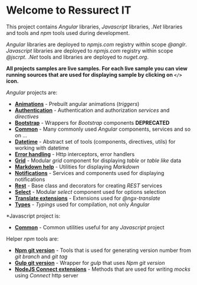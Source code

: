 # Welcome to Ressurect IT

This project contains *Angular* libraries, *Javascript* libraries, *.Net* libraries and tools and *npm* tools used during development.

*Angular* libraries are deployed to *npmjs.com* registry within scope *@anglr*. *Javascript* libraries are deployed to *npmjs.com* registry within scope *@jscrpt*. *.Net* tools and libraries are deployed to *nuget.org*.

**All projects samples are live samples. For each live sample you can view running sources that are used for displaying sample by clicking on `</>` icon.**

*Angular* projects are:

- **[Animations](https://ressurectit.github.io/#/content/animations)** - Prebuilt angular animations (*triggers*)
- **[Authentication](https://ressurectit.github.io/#/content/authentication)** - Authentication and authorization *services* and *directives*
- **[Bootstrap](https://ressurectit.github.io/#/content/bootstrap)** - Wrappers for *Bootstrap* components **DEPRECATED**
- **[Common](https://ressurectit.github.io/#/content/common)** - Many commonly used *Angular* components, services and so on ...
- **[Datetime](https://ressurectit.github.io/#/content/datetime)** - Abstract set of tools (components, directives, utils) for working with datetime
- **[Error handling](https://ressurectit.github.io/#/content/error-handling)** - Http interceptors, error handlers
- **[Grid](https://ressurectit.github.io/#/content/grid)** - Modular *grid* component for displaying *table* or *table like* data
- **[Markdown help](https://ressurectit.github.io/#/content/api/ng-md-help/md-help)** - Utilities for displaying *Markdown*
- **[Notifications](https://ressurectit.github.io/#/content/notifications)** - Services and components used for displaying notifications
- **[Rest](https://ressurectit.github.io/#/content/rest)** - Base class and decorators for creating *REST* services
- **[Select](https://ressurectit.github.io/#/content/select)** - Modular *select* component used for options selection
- **[Translate extensions](https://ressurectit.github.io/#/content/translate-extensions)** - Extensions used for *@ngx-translate*
- **[Types](https://github.com/ressurectit/ng-types)** - *Typings* used for compilation, not only *Angular*

*Javascript project is:

- **[Common](https://github.com/ressurectit/js-common)** - Common utilities useful for any *Javascript* project

Helper *npm* tools are:

- **[Npm git version](https://github.com/ressurectit/npm-git-version)** - Tools that is used for generating version number from *git branch* and *git tag*
- **[Gulp git version](https://github.com/ressurectit/gulp-git-version)** - Wrapper for *gulp* that uses *Npm git version*
- **[NodeJS Connect extensions](https://github.com/ressurectit/nodejs-connect-extensions)** - Methods that are used for writing *mocks* using *Connect* http server
